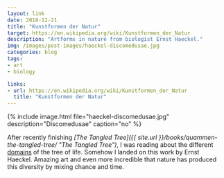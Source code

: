```yaml
---
layout: link
date: 2018-12-21
title: "Kunstformen der Natur"
target: https://en.wikipedia.org/wiki/Kunstformen_der_Natur
description: "Artforms in nature from biologist Ernst Haeckel."
img: /images/post-images/haeckel-discomedusae.jpg
categories: blog
tags:
- art
- biology

links:
- url: https://en.wikipedia.org/wiki/Kunstformen_der_Natur
  title: "Kunstformen der Natur"
---
```


{% include image.html file="haeckel-discomedusae.jpg" description="Discomedusae" caption="no" %}

After recently finishing _[The Tangled Tree]({{ site.url }}/books/quammen-the-tangled-tree/ "The Tangled Tree")_, I was reading about the different [domains](https://en.wikipedia.org/wiki/Domain_(biology) "Domain (biology)") of the tree of life. Somehow I landed on this work by Ernst Haeckel. Amazing art and even more incredible that nature has produced this diversity by mixing chance and time.
